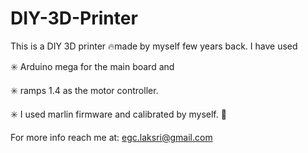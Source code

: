 # DIY-3D-Printer

This is a DIY 3D printer 🔥made by myself few years back. I have used 

✳️ Arduino mega for the main board and 

✳️ ramps 1.4 as the motor controller. 

✳️ I used marlin firmware and calibrated by myself. 🥰

For more info reach me at:
egc.laksri@gmail.com 

